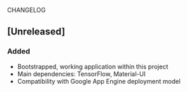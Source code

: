 CHANGELOG

## [Unreleased]
### Added
- Bootstrapped, working application within this project
- Main dependencies: TensorFlow, Material-UI
- Compatibility with Google App Engine deployment model

